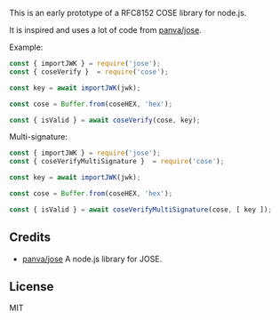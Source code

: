 This is an early prototype of a RFC8152 COSE library for node.js.

It is inspired and uses a lot of code from [panva/jose](https://github.com/panva/jose).

Example:

```js
const { importJWK } = require('jose');
const { coseVerify }  = require('cose');

const key = await importJWK(jwk);

const cose = Buffer.from(coseHEX, 'hex');

const { isValid } = await coseVerify(cose, key);
```

Multi-signature:

```js
const { importJWK } = require('jose');
const { coseVerifyMultiSignature }  = require('cose');

const key = await importJWK(jwk);

const cose = Buffer.from(coseHEX, 'hex');

const { isValid } = await coseVerifyMultiSignature(cose, [ key ]);
```

## Credits
-  [panva/jose](https://github.com/panva/jose) A node.js library for JOSE.


## License

MIT
